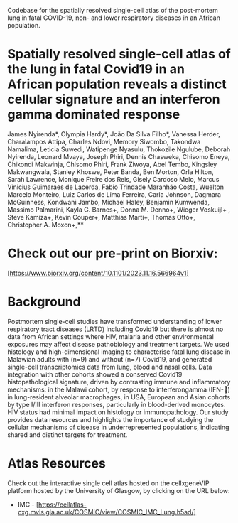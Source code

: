 Codebase for the spatially resolved single-cell atlas of the post-mortem lung in fatal COVID-19, non- and lower respiratory diseases in an African population.

# Spatially resolved single-cell atlas of the lung in fatal Covid19 in an African population reveals a distinct cellular signature and an interferon gamma dominated response

James Nyirenda*, Olympia Hardy*, João Da Silva Filho*, Vanessa Herder, Charalampos Attipa, Charles Ndovi, Memory Siwombo, Takondwa Namalima, Leticia Suwedi, Watipenge Nyasulu, Thokozile Ngulube, Deborah Nyirenda, Leonard Mvaya, Joseph Phiri, Dennis Chasweka, Chisomo Eneya, Chikondi Makwinja, Chisomo Phiri, Frank Ziwoya, Abel Tembo, Kingsley Makwangwala, Stanley Khoswe, Peter Banda, Ben Morton, Orla Hilton, Sarah Lawrence, Monique Freire dos Reis, Gisely Cardoso Melo, Marcus Vinicius Guimaraes de Lacerda, Fabio Trindade Maranhão Costa, Wuelton Marcelo Monteiro, Luiz Carlos de Lima Ferreira, Carla Johnson, Dagmara McGuinness, Kondwani Jambo, Michael Haley, Benjamin Kumwenda, Massimo Palmarini, Kayla G. Barnes+, Donna M. Denno+, Wieger Voskuijl+ , Steve Kamiza+, Kevin Couper+, Matthias Marti+, Thomas Otto+, Christopher A. Moxon+,**

# Check out our pre-print on Biorxiv:
[https://www.biorxiv.org/content/10.1101/2023.11.16.566964v1]

# Background
Postmortem single-cell studies have transformed understanding of lower respiratory tract diseases (LRTD) including Covid19 but there is almost no data from African settings where HIV, malaria and other environmental exposures may affect disease pathobiology and treatment targets. We used histology and high-dimensional imaging to characterise fatal lung disease in Malawian adults with (n=9) and without (n=7) Covid19, and generated single-cell transcriptomics data from lung, blood and nasal cells. Data integration with other cohorts showed a conserved Covid19 histopathological signature, driven by contrasting immune and inflammatory mechanisms: in the Malawi cohort, by response to interferongamma (IFN-) in lung-resident alveolar macrophages, in USA, European and Asian cohorts by type I/III interferon responses, particularly in blood-derived monocytes. HIV status had minimal impact on histology or immunopathology. Our study provides data resources and highlights the importance of studying the cellular mechanisms of disease in underrepresented populations, indicating shared and distinct targets for treatment.

# Atlas Resources
Check out the interactive single cell atlas hosted on the cellxgeneVIP platform hosted by the University of Glasgow, by clicking on the URL below:
- IMC - [https://cellatlas-cxg.mvls.gla.ac.uk/COSMIC/view/COSMIC_IMC_Lung.h5ad/]
